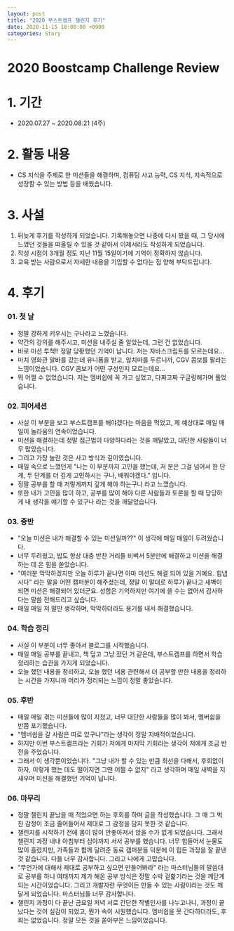 ```yaml
---
layout: post
title: "2020 부스트캠프 챌린지 후기"
date: 2020-11-15 18:00:00 +0900
categories: Story
---
```


# 2020 Boostcamp Challenge Review

# 1. 기간

- 2020.07.27 ~ 2020.08.21 (4주)

# 2. 활동 내용

- CS 지식을 주제로 한 미션들을 해결하며, 컴퓨팅 사고 능력, CS 지식, 지속적으로 성장할 수 있는 방법 등을 배웠습니다.

# 3. 사설

1. 뒤늦게 후기를 작성하게 되었습니다. 기록해놓으면 나중에 다시 봤을 때, 그 당시에 느꼈던 것들을 떠올릴 수 있을 것 같아서 이제서라도 작성하게 되었습니다.
2. 작성 시점이 3개월 정도 지난 11월 15일이기에 기억이 정확하지 않습니다.
3. 교육 받는 사람으로서 자세한 내용을 기입할 수 없다는 점 양해 부탁드립니다.

# 4. 후기

### 01. 첫 날

- 정말 강하게 키우시는 구나라고 느꼈습니다.
- 약간의 강의를 해주시고, 미션을 내주실 줄 알았는데, 그런 건 없었습니다.
- 바로 미션 투척!! 정말 당황했던 기억이 납니다. 저는 자바스크립트를 모르는데요...
- 마치 영화관 알바를 갔는데 유니폼을 받고, 앞치마를 두르니까, CGV 콤보를 팔라는 느낌이었습니다. CGV 콤보가 어떤 구성인지 모르는데요...
- 뭐 어쩔 수 없었습니다. 저는 멤버쉽에 꼭 가고 싶었고, 다짜고짜 구글링해가며 풀었습니다.

### 02. 피어세션

- 사실 이 부분을 보고 부스트캠프를 해야겠다는 마음을 먹었고, 제 예상대로 매일 매일이 놀라움의 연속이었습니다.
- 미션을 해결하는데 정말 접근법이 다양하다라는 것을 깨달았고, 대단한 사람들이 너무 많았습니다.
- 그리고 가장 놀란 것은 사고 방식과 깊이였습니다.
- 매일 속으로 느꼈던게 "나는 이 부분까지 고민을 했는데, 저 분은 그걸 넘어서 한 단계, 두 단계를 더 깊게 고민하시는 구나, 배워야겠다." 입니다.
- 정말 공부를 할 때 저렇게까지 깊게 해야 하는구나 라고 느꼈습니다.
- 또한 내가 고민을 많이 하고, 공부를 많이 해야 다른 사람들과 토론을 할 때 당당하게 내 생각을 얘기할 수 있구나 라는 것을 깨달았습니다.

### 03. 중반

- "오늘 미션은 내가 해결할 수 있는 미션일까??" 이 생각에 매일 매일이 두려웠습니다.
- 너무 두려웠고, 밥도 항상 대충 반찬 거리들 비벼서 5분만에 해결하고 미션을 해결하는 데 온 힘을 쏟았습니다.
- "여러분 막막하겠지만 오늘 하루가 끝나면 아마 미션도 해결 되어 있을 거예요. 힘냅시다" 라는 말을 어떤 캠퍼분이 해주셨는데, 정말 이 말대로 하루가 끝나고 새벽이 되면 미션은 해결되어 있더군요. 성함은 기억하지만 여기에 쓸 수는 없어서 감사하다는 말씀 전해드리고 싶습니다.
- 매일 매일 저 말만 생각하며, 막막하더라도 용기를 내서 해결했습니다.

### 04. 학습 정리

- 사실 이 부분이 너무 좋아서 블로그를 시작했습니다.
- 매일 매일 공부를 끝내고, 책 덮고 그냥 잤던 거 같은데, 부스트캠프를 하면서 학습 정리하는 습관을 가지게 되었습니다.
- 오늘 했던 내용을 정리하고, 오늘 했던 내용 관련해서 더 공부할 만한 내용을 정리하는 시간을 가지니까 머리가 정리되는 느낌이 정말 좋았습니다.

### 05. 후반

- 매일 매일 겪는 미션들에 많이 지쳤고, 너무 대단한 사람들을 많이 봐서, 멤버쉽을 반쯤 포기했습니다.
- "멤버쉽을 갈 사람은 따로 있구나"라는 생각이 정말 지배적이었습니다.
- 하지만 이번 부스트캠프라는 기회가 저에게 마지막 기회라는 생각이 저에게 조금 반전을 주었습니다.
- 그래서 이 생각뿐이었습니다. "그냥 내가 할 수 있는 만큼 최선을 다해서, 후회없이 하자, 이렇게 했는 데도 떨어지면 그땐 어쩔 수 없지" 라고 생각하며 매일 새벽을 지새우며 미션을 해결했던 기억이 납니다.

### 06. 마무리

- 정말 챌린지 끝났을 때 적었으면 하는 후회를 하며 글을 작성했습니다. 그 때 그 벅찬 감정이 조금 줄어들어서 제대로 그 감정을 담지 못한 것 같습니다.
- 챌린지를 시작하기 전에 몸이 많이 안좋아져서 앉을 수가 없게 되었습니다. 그래서 챌린지 과정 내내 아침부터 심야까지 서서 공부를 했습니다. 너무 힘들어서 눈물도 많이 흘렸지만, 가족들과 함께 달려준 동료 캠퍼분들 덕분에 이 힘든 과정을 잘 끝낸 것 같습니다. 다들 너무 감사합니다. 그리고 나에게 고맙습니다.
- "무언가에 대해서 제대로 공부하고 싶으면 만들어봐라" 라는 마스터님들의 말씀대로 공부를 하니 여태까지 제가 해온 공부 방식은 정말 수박 겉핥기라는 것을 깨닫게 되는 시간이었습니다. 그리고 개발자란 무엇이든 만들 수 있는 사람이라는 것도 깨달게 되었습니다. 마스터님들 너무 감사합니다.
- 챌린지 과정이 다 끝난 금요일 저녁 서로 간단한 작별인사를 나누고나니, 과정이 끝났다는 것이 실감이 되었고, 뭔가 속이 시원했습니다. 멤버쉽을 못 간다하더라도, 후회는 없었습니다. 정말 모든 것을 쏟아부은 느낌이었습니다.
